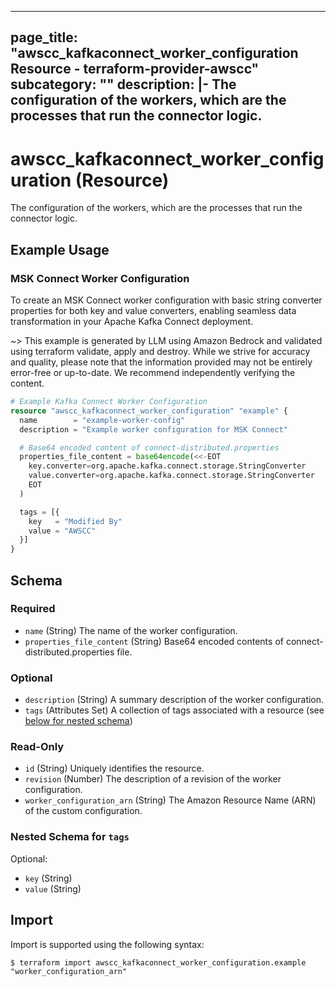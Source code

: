 
---
page_title: "awscc_kafkaconnect_worker_configuration Resource - terraform-provider-awscc"
subcategory: ""
description: |-
  The configuration of the workers, which are the processes that run the connector logic.
---

# awscc_kafkaconnect_worker_configuration (Resource)

The configuration of the workers, which are the processes that run the connector logic.

## Example Usage

### MSK Connect Worker Configuration

To create an MSK Connect worker configuration with basic string converter properties for both key and value converters, enabling seamless data transformation in your Apache Kafka Connect deployment.

~> This example is generated by LLM using Amazon Bedrock and validated using terraform validate, apply and destroy. While we strive for accuracy and quality, please note that the information provided may not be entirely error-free or up-to-date. We recommend independently verifying the content.

```terraform
# Example Kafka Connect Worker Configuration
resource "awscc_kafkaconnect_worker_configuration" "example" {
  name        = "example-worker-config"
  description = "Example worker configuration for MSK Connect"

  # Base64 encoded content of connect-distributed.properties
  properties_file_content = base64encode(<<-EOT
    key.converter=org.apache.kafka.connect.storage.StringConverter
    value.converter=org.apache.kafka.connect.storage.StringConverter
    EOT
  )

  tags = [{
    key   = "Modified By"
    value = "AWSCC"
  }]
}
```

<!-- schema generated by tfplugindocs -->
## Schema

### Required

- `name` (String) The name of the worker configuration.
- `properties_file_content` (String) Base64 encoded contents of connect-distributed.properties file.

### Optional

- `description` (String) A summary description of the worker configuration.
- `tags` (Attributes Set) A collection of tags associated with a resource (see [below for nested schema](#nestedatt--tags))

### Read-Only

- `id` (String) Uniquely identifies the resource.
- `revision` (Number) The description of a revision of the worker configuration.
- `worker_configuration_arn` (String) The Amazon Resource Name (ARN) of the custom configuration.

<a id="nestedatt--tags"></a>
### Nested Schema for `tags`

Optional:

- `key` (String)
- `value` (String)

## Import

Import is supported using the following syntax:

```shell
$ terraform import awscc_kafkaconnect_worker_configuration.example "worker_configuration_arn"
```
